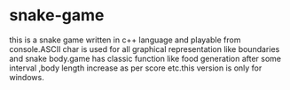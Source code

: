 # snake-game
this is a snake game written in c++ language and playable from console.ASCII char is used for all graphical representation like boundaries and snake body.game has classic function like food generation after some interval ,body length increase as per score etc.this version is only for windows.
